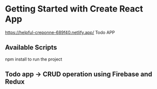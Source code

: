 # Getting Started with Create React App
https://helpful-creponne-689f40.netlify.app/
Todo APP 
## Available Scripts
 
npm install to run the project

## Todo app -> CRUD operation using Firebase and Redux
